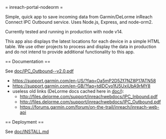 = inreach-portal-nodeorm =

Simple, quick app to save incoming data
from Garmin/DeLorme inReach Connect IPC Outbound service.
Uses Node.js, Express, and node-orm2.

Currently tested and running in production with node v14.

This app also displays the latest locations for each device
in a simple HTML table. We use other projects to process
and display the data in production and do not intend to
provide additional functionality to this app.

== Documentation ==

See [doc/IPC_Outbound--v2.0.pdf]()

  * https://support.garmin.com/en-US/?faq=Oa5mP2D5Zf7NZ8P17ATN58
  * https://support.garmin.com/en-GB/?faq=tdlDCyo1fJ5UxjUbA9rMY8
  * useless old links (DeLorme docs cached here in [doc/]()):
    * http://files.delorme.com/support/inreachwebdocs/IPC_Inbound.pdf
    * http://files.delorme.com/support/inreachwebdocs/IPC_Outbound.pdf
    * https://forums.garmin.com/forum/on-the-trail/inreach/inreach-web-api

== Deployment ==

See [doc/INSTALL.md]()
